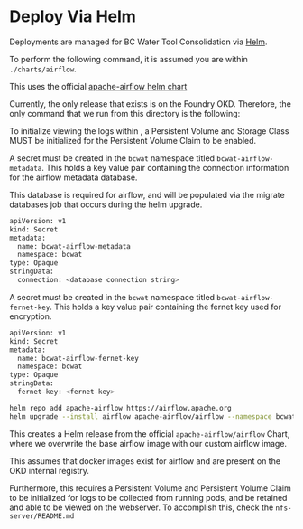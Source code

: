 # Deploy Via Helm

Deployments are managed for BC Water Tool Consolidation via [Helm](https://helm.sh/docs/).

To perform the following command, it is assumed you are within `./charts/airflow`.

This uses the official [apache-airflow helm chart](https://github.com/apache/airflow/blob/main/chart/README.md)

Currently, the only release that exists is on the Foundry OKD. Therefore, the only command that we run from this directory is the following:

To initialize viewing the logs within , a Persistent Volume and Storage Class MUST be initialized for the Persistent Volume Claim to be enabled.

A secret must be created in the `bcwat` namespace titled `bcwat-airflow-metadata`. This holds a key value pair containing the connection information for the airflow metadata database.

This database is required for airflow, and will be populated via the migrate databases job that occurs during the helm upgrade.

```bash
apiVersion: v1
kind: Secret
metadata:
  name: bcwat-airflow-metadata
  namespace: bcwat
type: Opaque
stringData:
  connection: <database connection string>
```

A secret must be created in the `bcwat` namespace titled `bcwat-airflow-fernet-key`. This holds a key value pair containing the fernet key used for encryption.

```bash
apiVersion: v1
kind: Secret
metadata:
  name: bcwat-airflow-fernet-key
  namespace: bcwat
type: Opaque
stringData:
  fernet-key: <fernet-key>
```

```bash
helm repo add apache-airflow https://airflow.apache.org
helm upgrade --install airflow apache-airflow/airflow --namespace bcwat --create-namespace -f values.yaml
```

This creates a Helm release from the official `apache-airflow/airflow` Chart, where we overwrite the base airflow image with our custom airflow image.

This assumes that docker images exist for airflow and are present on the OKD internal registry.

Furthermore, this requires a Persistent Volume and Persistent Volume Claim to be initialized for logs to be collected from running pods, and be retained and able to be viewed on the webserver. To accomplish this, check the `nfs-server/README.md`
